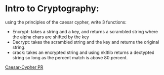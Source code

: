 # Intro to Cryptography:

using the principles of the caesar cypher, write 3 functions:
- Encrypt: takes a string and a key, and returns a scrambled string where the alpha chars are shifted by the key
- Decrypt: takes the scrambled string and the key and returns the original string. 
- crack: takes an encrypted string and using nkltlib returns a dectypted string so long as the percent match is above 80 percent. 

[Caesar-Cypher PR](https://github.com/MasonChance/caesar-cipher/pull/1)